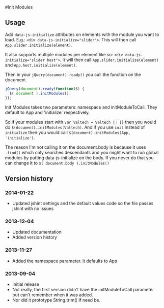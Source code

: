 #Init Modules

## Usage

Add `data-js-initialize` attributes on elements with the module you want to load. E.g.: `<div data-js-initialize="slider">`.
This will then call `App.slider.initialize(element)`.

It also supports multiple modules per element like so: `<div data-js-initialize="slider hest">`.
It will then call `App.slider.initialize(element)` and `App.hest.initialize(element)`.

Then in your `jQuery(document).ready()` you call the function on the document.

```javascript
jQuery(document).ready(function($) {
  $( document ).initModules();
});
```

Init Modules takes two parameters: namespace and initModuleToCall. They default to App and 'initialize' respectively.

So if your modules start with `var Valtech = Valtech || {}` then you would do `$(document).initModules(Valtech)`.
And if you use `init` instead of `initialize` then you would call `$(document).initModules(App, 'initialize')`.

The reason I'm not calling it on the document.body is because it uses `.find()` which only searches descendants
and you might want to run global modules by putting data-js-initialize on the body. If you never do that you can
change it to `$( document.body ).initModules()`

## Version history

### 2014-01-22
* Updated jshint settings and the default values code so the file passes jshint with no issues

### 2013-12-04
* Updated documentation
* Added version history

### 2013-11-27
* Added the namespace parameter. It defaults to App

### 2013-09-04
* Initial release
* Not really, the first version didn't have the initModuleToCall parameter but can't remember when it was added.
* Nor did it prototype String.trim() if need be.
